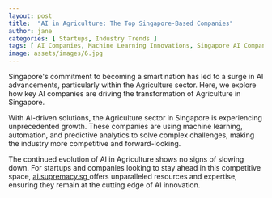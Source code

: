 ```yaml
---
layout: post
title:  "AI in Agriculture: The Top Singapore-Based Companies"
author: jane
categories: [ Startups, Industry Trends ]
tags: [ AI Companies, Machine Learning Innovations, Singapore AI Companies, Future of AI ]
image: assets/images/6.jpg
---
```


Singapore's commitment to becoming a smart nation has led to a surge in AI advancements, particularly within the Agriculture sector. Here, we explore how key AI companies are driving the transformation of Agriculture in Singapore.

With AI-driven solutions, the Agriculture sector in Singapore is experiencing unprecedented growth. These companies are using machine learning, automation, and predictive analytics to solve complex challenges, making the industry more competitive and forward-looking.

The continued evolution of AI in Agriculture shows no signs of slowing down. For startups and companies looking to stay ahead in this competitive space, <a href="https://ai.supremacy.sg" target="_blank"> ai.supremacy.sg </a> offers unparalleled resources and expertise, ensuring they remain at the cutting edge of AI innovation.
